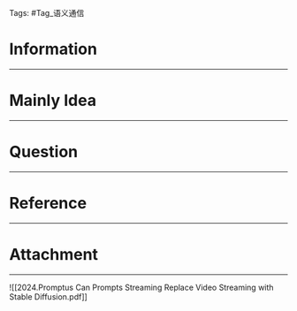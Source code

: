 Tags: #Tag_语义通信 
# Information
---


# Mainly Idea
---


# Question
---


# Reference
---


# Attachment
---
![[2024.Promptus Can Prompts Streaming Replace Video Streaming with Stable Diffusion.pdf]]
